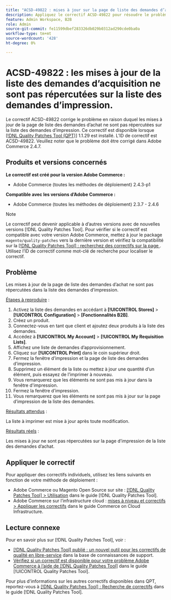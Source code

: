 ```yaml
---
title: "ACSD-49822 : mises à jour sur la page de liste des demandes d’acquisition non répercutées sur la liste des demandes d’impression"
description: Appliquez le correctif ACSD-49822 pour résoudre le problème Adobe Commerce en raison duquel les mises à jour de la page de liste des demandes d’achat ne sont pas répercutées sur la liste des demandes d’impression.
feature: Admin Workspace, B2B
role: Admin
source-git-commit: fe11599dbef283326db029b0312ad290cde0ba0a
workflow-type: tm+mt
source-wordcount: '428'
ht-degree: 0%

---
```


# ACSD-49822 : les mises à jour de la liste des demandes d’acquisition ne sont pas répercutées sur la liste des demandes d’impression.

Le correctif ACSD-49822 corrige le problème en raison duquel les mises à jour de la page de liste des demandes d’achat ne sont pas répercutées sur la liste des demandes d’impression. Ce correctif est disponible lorsque [[!DNL Quality Patches Tool (QPT)]](https://experienceleague.adobe.com/fr/docs/commerce-knowledge-base/kb/announcements/commerce-announcements/magento-quality-patches-released-new-tool-to-self-serve-quality-patches) 1.1.29 est installé. L’ID de correctif est ACSD-49822. Veuillez noter que le problème doit être corrigé dans Adobe Commerce 2.4.7.

## Produits et versions concernés

**Le correctif est créé pour la version Adobe Commerce :**

* Adobe Commerce (toutes les méthodes de déploiement) 2.4.3-p1

**Compatible avec les versions d’Adobe Commerce :**

* Adobe Commerce (toutes les méthodes de déploiement) 2.3.7 - 2.4.6

>[!NOTE]
>
>Le correctif peut devenir applicable à d’autres versions avec de nouvelles versions [!DNL Quality Patches Tool]. Pour vérifier si le correctif est compatible avec votre version Adobe Commerce, mettez à jour le package `magento/quality-patches` vers la dernière version et vérifiez la compatibilité sur la [[!DNL Quality Patches Tool] : recherchez des correctifs sur la page ](https://experienceleague.adobe.com/tools/commerce-quality-patches/index.html?lang=fr). Utilisez l’ID de correctif comme mot-clé de recherche pour localiser le correctif.

## Problème

Les mises à jour de la page de liste des demandes d’achat ne sont pas répercutées dans la liste des demandes d’impression.

<u>Étapes à reproduire</u> :

1. Activez la liste des demandes en accédant à **[!UICONTROL Stores]** > **[!UICONTROL Configuration]** > **[Fonctionnalités B2B]**.
1. Créez un produit.
1. Connectez-vous en tant que client et ajoutez deux produits à la liste des demandes.
1. Accédez à **[!UICONTROL My Account]** > **[!UICONTROL My Requisition Lists]**.
1. Affichez une liste de demandes d’approvisionnement.
1. Cliquez sur **[!UICONTROL Print]** dans le coin supérieur droit.
1. Fermez la fenêtre d’impression et la page de liste des demandes d’impression.
1. Supprimez un élément de la liste ou mettez à jour une quantité d’un élément, puis essayez de l’imprimer à nouveau.
1. Vous remarquerez que les éléments ne sont pas mis à jour dans la fenêtre d&#39;impression.
1. Fermez la fenêtre d’impression.
1. Vous remarquerez que les éléments ne sont pas mis à jour sur la page d’impression de la liste des demandes.

<u>Résultats attendus</u> :

La liste à imprimer est mise à jour après toute modification.

<u>Résultats réels</u> :

Les mises à jour ne sont pas répercutées sur la page d’impression de la liste des demandes d’achat.

## Appliquer le correctif

Pour appliquer des correctifs individuels, utilisez les liens suivants en fonction de votre méthode de déploiement :

* Adobe Commerce ou Magento Open Source sur site : [[!DNL Quality Patches Tool] > Utilisation](/help/tools/quality-patches-tool/usage.md) dans le guide [!DNL Quality Patches Tool].
* Adobe Commerce sur l’infrastructure cloud : [mises à niveau et correctifs > Appliquer les correctifs](https://experienceleague.adobe.com/docs/commerce-cloud-service/user-guide/develop/upgrade/apply-patches.html?lang=fr) dans le guide Commerce on Cloud Infrastructure.

## Lecture connexe

Pour en savoir plus sur [!DNL Quality Patches Tool], voir :

* [[!DNL Quality Patches Tool] publié : un nouvel outil pour les correctifs de qualité en libre-service](https://experienceleague.adobe.com/fr/docs/commerce-knowledge-base/kb/announcements/commerce-announcements/magento-quality-patches-released-new-tool-to-self-serve-quality-patches) dans la base de connaissances de support.
* [Vérifiez si un correctif est disponible pour votre problème Adobe Commerce à l’aide de  [!DNL Quality Patches Tool]](/help/tools/quality-patches-tool/patches-available-in-qpt/check-patch-for-magento-issue-with-magento-quality-patches.md) dans le guide [!UICONTROL Quality Patches Tool].


Pour plus d&#39;informations sur les autres correctifs disponibles dans QPT, reportez-vous à [[!DNL Quality Patches Tool] : Recherche de correctifs](https://experienceleague.adobe.com/tools/commerce-quality-patches/index.html?lang=fr) dans le guide [!DNL Quality Patches Tool].
